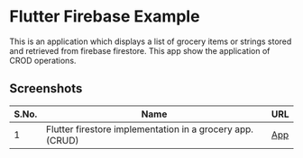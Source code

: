 # Flutter Firebase Example

This is an application which displays a list of grocery items or strings stored and retrieved from firebase firestore. This app show the application of CROD operations.


## Screenshots

| S.No. | Name | URL |
| ---------------- | ---------------- |---------------- | 
| 1 | Flutter firestore implementation in a grocery app. (CRUD) | <a href="www.google.com">App</a> |


